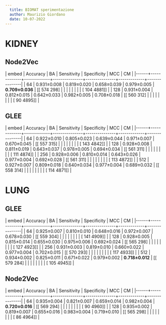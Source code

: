 ```yaml
---
  title: BIOMAT sperimentazione
  author: Maurizio Giordano
  date: 10-07-2022
---
```


  
# KIDNEY


## Node2Vec

| embed | Accuracy    | BA          | Sensitivity   | Specificity   | MCC         | CM            |
|------+-------------+-------------+---------------+---------------+-------------+---------------|
| 64 | 0.931±0.008 | 0.819±0.020 | 0.658±0.039   | 0.979±0.005   | **0.709±0.036** | [[ 574  298]  |
|      |             |             |               |               |             |  [ 104 4881]] |
| 128 | 0.931±0.004 | 0.812±0.015 | 0.642±0.033   | 0.982±0.005   | 0.708±0.018 | [[ 560  312]  |
|      |             |             |               |               |             |  [  90 4895]] |

## GLEE

| embed | Accuracy    | BA          | Sensitivity   | Specificity   | MCC         | CM            |
|------+-------------+-------------+---------------+---------------+-------------+---------------|
| 64 | 0.922±0.010 | 0.805±0.023 | 0.639±0.044   | 0.971±0.007   | 0.670±0.045 | [[ 557  315]  |
|      |             |             |               |               |             |  [ 143 4842]] |
| 128 | 0.928±0.008 | 0.811±0.019 | 0.643±0.037   | 0.978±0.005   | 0.694±0.034 | [[ 561  311]  |
|      |             |             |               |               |             |  [ 111 4874]] |
| 256 | 0.928±0.006 | 0.810±0.014 | 0.643±0.026   | 0.977±0.004   | 0.692±0.028 | [[ 561  311]  |
|      |             |             |               |               |             |  [ 113 4872]] |
| 512 | 0.927±0.007 | 0.809±0.018 | 0.640±0.034   | 0.977±0.004   | 0.689±0.032 | [[ 558  314]  |
|      |             |             |               |               |             |  [ 114 4871]] |

# LUNG

## GLEE

| embed | Accuracy    | BA          | Sensitivity   | Specificity   | MCC         | CM            |
|------+-------------+-------------+---------------+---------------+-------------+---------------|
| 64 | 0.925±0.007 | 0.810±0.010 | 0.648±0.016   | 0.972±0.007   | 0.678±0.030 | [[ 559  304]  |
|      |             |             |               |               |             |  [ 141 4909]] |
| 128 | 0.928±0.005 | 0.815±0.014 | 0.655±0.030   | 0.975±0.006   | 0.692±0.024 | [[ 565  298]  |
|      |             |             |               |               |             |  [ 127 4923]] |
| 256 | 0.931±0.003 | 0.819±0.010 | 0.660±0.022   | 0.977±0.004   | 0.702±0.015 | [[ 570  293]  |
|      |             |             |               |               |             |  [ 117 4933]] |
| 512 | 0.934±0.002 | 0.825±0.011 | 0.671±0.022   | 0.979±0.002   | **0.718±0.012** | [[ 579  284]  |
|      |             |             |               |               |             |  [ 105 4945]] |

## Node2Vec 

| embed | Accuracy    | BA          | Sensitivity   | Specificity   | MCC         | CM            |
|------+-------------+-------------+---------------+---------------+-------------+---------------|
| 64 | 0.935±0.004 | 0.821±0.007 | 0.659±0.014   | 0.982±0.004   | **0.720±0.016** | [[ 569  294]  |
|      |             |             |               |               |             |  [  90 4960]] |
| 128 | 0.935±0.002 | 0.819±0.007 | 0.655±0.016   | 0.983±0.004   | 0.719±0.010 | [[ 565  298]  |
|      |             |             |               |               |             |  [  86 4964]] |
